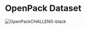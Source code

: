 # OpenPack Dataset
![OpenPackCHALLENG-black](https://user-images.githubusercontent.com/18341155/172747433-9888c5dc-5226-4e2b-ad07-33c716c5a2d6.png)

